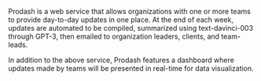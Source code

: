 Prodash is a web service that allows organizations with one or more teams to provide day-to-day updates in one place. At the end of each week, updates are automated to be compiled, summarized using text-davinci-003 through GPT-3, then emailed to organization leaders, clients, and team-leads. 

In addition to the above service, Prodash features a dashboard where updates made by teams will be presented in real-time for data visualization. 
